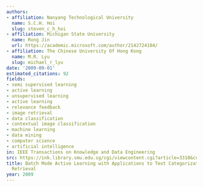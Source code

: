 ```yaml
---
authors:
- affiliation: Nanyang Technological University
  name: S.C.H. Hoi
  slug: steven_c_h_hoi
- affiliation: Michigan State University
  name: Rong Jin
  url: https://academic.microsoft.com/author/2142724104/
- affiliation: The Chinese University Of Hong Kong
  name: M.R. Lyu
  slug: michael_r_lyu
date: '2009-09-01'
estimated_citations: 92
fields:
- semi supervised learning
- active learning
- unsupervised learning
- active learning
- relevance feedback
- image retrieval
- data classification
- contextual image classification
- machine learning
- data mining
- computer science
- artificial intelligence
in: IEEE Transactions on Knowledge and Data Engineering
src: https://ink.library.smu.edu.sg/cgi/viewcontent.cgi?article=3310&context=sis_research
title: Batch Mode Active Learning with Applications to Text Categorization and Image
  Retrieval
year: 2009
---
```

